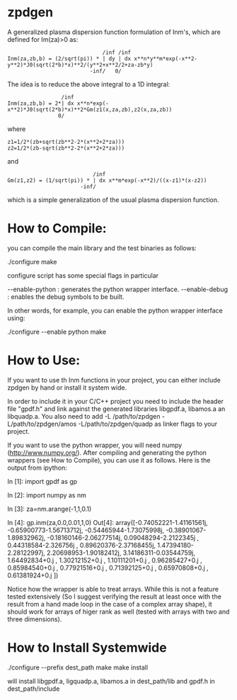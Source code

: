 zpdgen
======

A generalized plasma dispersion function formulation of Inm's, which are defined for Im(za)>0 as:

```
                              /inf /inf
Inm(za,zb,b) = (2/sqrt(pi)) * | dy | dx x**n*y**m*exp(-x**2-y**2)*J0(sqrt(2*b)*x)**2/(y**2+x**2/2+za-zb*y)
                          -inf/   0/
```

The idea is to reduce the above integral to a 1D integral:

```
                 /inf
Inm(za,zb,b) = 2*| dx x**n*exp(-x**2)*J0(sqrt(2*b)*x)**2*Gm(z1(x,za,zb),z2(x,za,zb))
                0/
```

where 

```
z1=1/2*(zb+sqrt(zb**2-2*(x**2+2*za)))
z2=1/2*(zb-sqrt(zb**2-2*(x**2+2*za)))
```

and 

```
                           /inf
Gm(z1,z2) = (1/sqrt(pi)) * | dx x**m*exp(-x**2)/((x-z1)*(x-z2))
                       -inf/
```

which is a simple generalization of the usual plasma dispersion function.

How to Compile:
============

you can compile the main library and the test binaries as follows:

./configure
make

configure script has some special flags in particular

--enable-python : generates the python wrapper interface.
--enable-debug : enables the debug symbols to be built.

In other words, for example, you can enable the python wrapper interface using:

./configure --enable python
make

How to Use:
==========
If you want to use th Inm functions in your project, you can either include zpdgen by hand or install it system wide.

In order to include it in your C/C++ project you need to include the header file "gpdf.h" and link against the generated libraries libgpdf.a, libamos.a an libquadp.a. 
You also need to add -L /path/to/zpdgen -L/path/to/zpdgen/amos -L/path/to/zpdgen/quadp as linker flags to your project.

If you want to use the python wrapper, you will need numpy (http://www.numpy.org/). After compiling and generating the python wrappers (see How to Compile), you can use it as follows. 
Here is the output from ipython:

In [1]: import gpdf as gp

In [2]: import numpy as nm

In [3]: za=nm.arange(-1,1,0.1)

In [4]: gp.inm(za,0.0,0.01,1,0)
Out[4]: 
array([-0.74052221-1.41161561j, -0.65900773-1.56713712j,
       -0.54465944-1.73075998j, -0.38901067-1.89832962j,
       -0.18160146-2.06277514j,  0.09048294-2.2122345j ,
        0.44318584-2.326756j  ,  0.89620376-2.37168455j,
        1.47394180-2.28122997j,  2.20698953-1.90182412j,
        3.14186311-0.03544759j,  1.64492834+0.j        ,
        1.30212152+0.j        ,  1.10111201+0.j        ,
        0.96285427+0.j        ,  0.85984540+0.j        ,
        0.77921516+0.j        ,  0.71392125+0.j        ,
        0.65970808+0.j        ,  0.61381924+0.j        ])

Notice how the wrapper is able to treat arrays. While this is not a feature tested extensively (So I suggest verifying the result at least once with the result from a hand made loop in the case of a complex array shape), it should work for arrays of higer rank as well (tested with arrays with two and three dimensions).

How to Install Systemwide
=========================

./configure --prefix dest_path
make
make install

will install libgpdf.a, ligquadp.a, libamos.a in dest_path/lib and gpdf.h in dest_path/include
